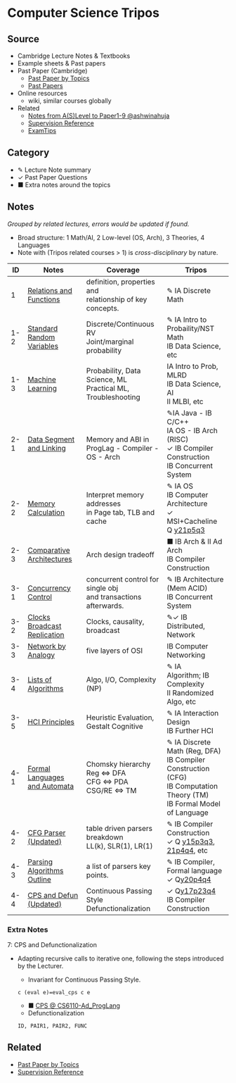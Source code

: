 # Computer Science Tripos

## Source

- Cambridge Lecture Notes & Textbooks
- Example sheets & Past papers
- Past Paper (Cambridge)
  - [Past Paper by Topics](./Past_Paper.html)
  - [Past Papers](https://www.cl.cam.ac.uk/teaching/exams/pastpapers/)
- Online resources
  - wiki, similar courses globally
- Related
  - [Notes from A(S)Level to Paper1-9  @ashwinahuja](https://github.com/ashwinahuja/Cambridge-Computer-Science-Tripos-Notes)
  - [Supervision Reference](./Supervision_Reference.html)
  - [ExamTips](./Note/Tips.pdf)


## Category

- ✎ Lecture Note summary
- ✓ Past Paper Questions
- ■ Extra notes around the topics


## Notes

*Grouped by related lectures, errors would be updated if found.*

- Broad structure: 1 Math/AI, 2 Low-level (OS, Arch), 3 Theories, 4 Languages
- Note with (Tripos related courses > 1) is *cross-disciplinary* by nature.

| ID  | Notes                                                                         | Coverage                                                              | Tripos                                                                                                                                                                                       |
| --- | ----------------------------------------------------------------------------- | --------------------------------------------------------------------- | -------------------------------------------------------------------------------------------------------------------------------------------------------------------------------------------- |
| 1   | [Relations and Functions](./Note/Relation_Function.pdf)                          | definition, properties and<br />relationship of key concepts.         | ✎ IA Discrete Math                                                                                                                                                                          |
| 1-2 | [Standard Random Variables](./Note/Standard%20Random%20Variables.pdf)            | Discrete/Continuous RV<br />Joint/marginal probability                | ✎ IA Intro to Probaility/NST Math<br />IB Data Science, etc                                                                                                                                 |
| 1-3 | [Machine Learning](https://peterhuistyping.github.io/Machine_Learning_Guidance/) | Probability, Data Science, ML<br />Practical ML, Troubleshooting      | IA Intro to Prob, MLRD<br />IB Data Science, AI<br />II MLBI, etc                                                                                                                            |
| 2-1 | [Data Segment and Linking](./Note/Data%20Segment%20and%20Linking.pdf)            | <br />Memory and ABI in<br />ProgLag - Compiler - OS - Arch           | ✎IA Java - IB C/C++<br />IA OS - IB Arch (RISC)<br />✓ IB Compiler Construction<br />IB Concurrent System                                                                                  |
| 2-2 | [Memory Calculation](./Note/Memory%20Calculation.pdf)                            | Interpret memory addresses<br />in Page tab, TLB and cache            | ✎ IA OS<br />IB Computer Architecture<br />✓ MSI+Cacheline Q [y21p5q3](https://www.cl.cam.ac.uk/teaching/exams/pastpapers/y2021p5q3.pdf)                                                     |
| 2-3 | [Comparative Architectures](./Note/Comparative%20Architectures.pdf)              | Arch design tradeoff                                                  | ■ IB Arch & II Ad Arch<br />IB Compiler Construction                                                                                                                                        |
| 3-1 | [Concurrency Control](./Note/Concurrency%20Control.pdf)                          | concurrent control for single obj<br /> and transactions afterwards. | ✎ IB Architecture (Mem ACID)<br />IB Concurrent System                                                                                                                                      |
| 3-2 | [Clocks Broadcast Replication](./Note/Clocks%20Broadcast%20Replication.pdf)      | Clocks, causality, broadcast                                          | ✎✓ IB Distributed, Network                                                                                                                                                                 |
| 3-3 | [Network by Analogy](./Note/Network%20by%20Analogy.pdf)                          | five layers of OSI                                                    | IB Computer Networking                                                                                                                                                                       |
| 3-4 | [Lists of Algorithms](./Note/Lists%20of%20Algorithms.pdf)                        | Algo, I/O, Complexity (NP)                                           | ✎ IA Algorithm; IB Complexity<br />II Randomized Algo, etc                                                                                                                                |
| 3-5 | [HCI Principles](./Note/HCI.pdf)                                                 | Heuristic Evaluation,<br />  Gestalt Cognitive                        | ✎ IA Interaction Design<br />IB Further HCI                                                                                                                                                |
| 4-1 | [Formal Languages <br />and Automata](./Note/Formal%20Languages.pdf)             | Chomsky hierarchy<br />Reg ⇔ DFA<br />CFG ⇔ PDA<br />CSG/RE ⇔ TM  | ✎ IA Discrete Math (Reg, DFA)<br />IB Compiler Construction (CFG)<br />IB Computation Theory (TM)<br />IB Formal Model of Language                                                          |
| 4-2 | [CFG Parser (Updated)](./Note/Parsing.pdf)                                      | table driven parsers breakdown<br />LL(k), SLR(1), LR(1)              | ✎ IB Compiler Construction<br />✓ Q [y15p3q3](https://www.cl.cam.ac.uk/teaching/exams/pastpapers/y2015p3q3.pdf), [21p4q4](https://www.cl.cam.ac.uk/teaching/exams/pastpapers/y2021p4q4.pdf), etc |
| 4-3 | [Parsing Algorithms Outline](./Note/Parsing%20outline.pdf)                       | a list of parsers key points.                                         | ✎ IB Compiler, Formal language<br />   ✓ Q[y20p4q4](https://www.cl.cam.ac.uk/teaching/exams/pastpapers/y2020p4q4.pdf)                                                                         |
| 4-4 | [CPS and Defun (Updated)](./Note/CPS-Defun-y2017p3q4.pdf)                        | Continuous Passing Style<br />Defunctionalization                     | ✓ Q[y17p23q4](https://www.cl.cam.ac.uk/teaching/exams/pastpapers/y2017p23q4.pdf) <br />IB Compiler Construction                                                                               |


### Extra Notes

7: CPS and Defunctionalization

- Adapting recursive calls to iterative one, following the steps introduced by the Lecturer.

  - Invariant for Continuous Passing Style.

  ```
  c (eval e)=eval_cps c e
  ```

  - ■ [CPS @ CS6110-Ad_ProgLang](./Ref/IBCompiler/CPS.pdf)
  - Defunctionalization

  ```
  ID, PAIR1, PAIR2, FUNC
  ```

## Related
- [Past Paper by Topics](./Past_Paper.html)
- [Supervision Reference](./Supervision_Reference.html)
